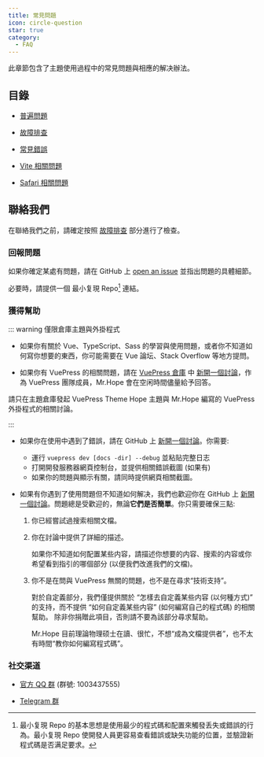 ```yaml
---
title: 常見問題
icon: circle-question
star: true
category:
  - FAQ
---
```


此章節包含了主題使用過程中的常見問題與相應的解决辦法。

<!-- more -->

## 目錄

- [普遍問題](common-question.md)

- [故障排查](troubleshooting.md)

- [常見錯誤](common-error.md)

- [Vite 相關問題](vite.md)

- [Safari 相關問題](safari.md)

## 聯絡我們

在聯絡我們之前，請確定按照 [故障排查](troubleshooting.md) 部分進行了檢查。

### 回報問題

如果你確定某處有問題，請在 GitHub 上 [open an issue](https://github.com/vuepress-theme-hope/vuepress-theme-hope/issues/new/choose) 並指出問題的具體細節。

必要時，請提供一個 最小复現 Repo[^minimal-reproduction-repo] 連結。

[^minimal-reproduction-repo]: 最小复現 Repo 的基本思想是使用最少的程式碼和配置來觸發丢失或錯誤的行為。最小复現 Repo 使開發人員更容易查看錯誤或缺失功能的位置，並驗證新程式碼是否满足要求。

### 獲得幫助

::: warning 僅限倉庫主題與外掛程式

- 如果你有關於 Vue、TypeScript、Sass 的學習與使用問題，或者你不知道如何寫你想要的東西，你可能需要在 Vue 論坛、Stack Overflow 等地方提問。

- 如果你有 VuePress 的相關問題，請在 [VuePress 倉庫](https://github.com/vuepress/vuepress-next) 中 [新開一個討論](https://github.com/vuepress/vuepress-next/discussions/new)，作為 VuePress 團隊成員，Mr.Hope 會在空闲時間儘量給予回答。

請只在主題倉庫發起 VuePress Theme Hope 主題與 Mr.Hope 編寫的 VuePress 外掛程式的相關討論。

:::

- 如果你在使用中遇到了錯誤，請在 GitHub 上 [新開一個討論](https://github.com/vuepress-theme-hope/vuepress-theme-hope/discussions/new)。你需要:

  - 運行 `vuepress dev [docs -dir] --debug` 並粘贴完整日志
  - 打開開發服務器網頁控制台，並提供相關錯誤截圖 (如果有)
  - 如果你的問題與顯示有關，請同時提供網頁相關截圖。

- 如果有你遇到了使用問題但不知道如何解决，我們也歡迎你在 GitHub 上 [新開一個討論](https://github.com/vuepress-theme-hope/vuepress-theme-hope/discussions/new)。問題總是受歡迎的，無論**它們是否簡單**。你只需要確保三點:

  1. 你已經嘗試過搜索相關文檔。

  1. 你在討論中提供了詳細的描述。

     如果你不知道如何配置某些内容，請描述你想要的内容、搜索的内容或你希望看到指引的哪個部分 (以便我們改進我們的文檔)。

  1. 你不是在問與 VuePress 無關的問題，也不是在尋求“技術支持”。

     對於自定義部分，我們僅提供關於 “怎樣去自定義某些内容 (以何種方式)” 的支持，而不提供 “如何自定義某些内容” (如何編寫自己的程式碼) 的相關幫助。 除非你捐贈此項目，否則請不要為該部分尋求幫助。

     Mr.Hope 目前理論物理硕士在讀、很忙，不想“成為文檔提供者”，也不太有時間“教你如何編寫程式碼”。

### 社交渠道

- [官方 QQ 群](https://jq.qq.com/?_wv=1027&k=rATJyxGK) (群號: 1003437555)

- [Telegram 群](https://t.me/vuepressthemehope)
